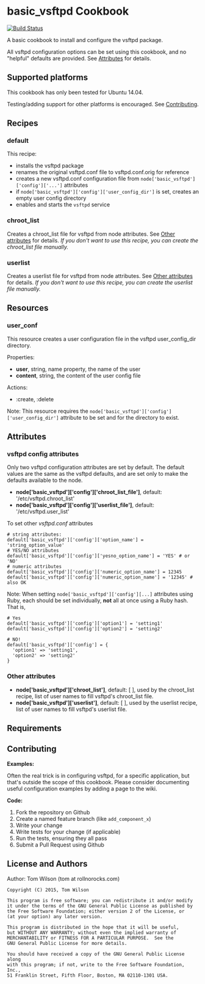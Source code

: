 basic_vsftpd Cookbook
=====================
[![Build Status](https://travis-ci.org/flatrocks/cookbook-basic_vsftpd.svg?branch=master)](https://travis-ci.org/flatrocks/cookbook-basic_vsftpd)

A basic cookbook to install and configure the vsftpd package.

All vsftpd configuration options can be set using this cookbook,
and no "helpful" defaults are provided.
See [Attributes](#attributes) for details.

## Supported platforms
This cookbook has only been tested for Ubuntu 14.04.

Testing/adding support for other platforms is encouraged.  See [Contributing](#contributing).

## Recipes

### default
This recipe:
* installs the vsftpd package
* renames the original vsftpd.conf file to vsftpd.conf.orig for reference
* creates a new vsftpd.conf configuration file
from ```node['basic_vsftpd']['config']['...']``` attributes
* if ```node['basic_vsftpd']['config']['user_config_dir']``` is set, creates an empty user config directory
* enables and starts the ```vsftpd``` service

### chroot_list
Creates a chroot_list file for vsftpd from node attributes.
See [Other attributes](@other-attributes) for details.
_If you don't want to use this recipe, you can create the chroot_list file manually._

### userlist
Creates a userlist file for vsftpd from node attributes.
See [Other attributes](@other-attributes) for details.
_If you don't want to use this recipe, you can create the userlist file manually._

## Resources

### user_conf
This resource creates a user configuration file in the vsftpd user_config_dir directory.

Properties:
* __user__, string, name property, the name of the user
* __content__, string, the content of the user config file

Actions:
* :create, :delete

Note: This resource requires the ```node['basic_vsftpd']['config']['user_config_dir']```
attribute to be set and for the directory to exist.

Attributes
----------

### vsftpd config attributes
Only two vsftpd configuration attributes are set by default.
The default values are the same as the vsftpd defaults,
and are set only to make the defaults available to the node.
* __node['basic_vsftpd']['config']['chroot_list_file']__, default: '/etc/vsftpd.chroot_list'
* __node['basic_vsftpd']['config']['userlist_file']__, default: '/etc/vsftpd.user_list'

To set other _vsftpd.conf_ attributes
```
# string attributes:
default['basic_vsftpd']['config']['option_name'] = 'string_option_value'
# YES/NO attributes
default['basic_vsftpd']['config']['yesno_option_name'] = 'YES' # or 'NO'
# numeric attributes
default['basic_vsftpd']['config']['numeric_option_name'] = 12345
default['basic_vsftpd']['config']['numeric_option_name'] = '12345' # also OK
```

Note: When setting ```node['basic_vsftpd']['config'][...]``` attributes using Ruby,
each should be set individually, __not__ all at once using a Ruby hash.  That is,
```
# Yes
default['basic_vsftpd']['config']['option1'] = 'setting1'
default['basic_vsftpd']['config']['option2'] = 'setting2'

# NO!
default['basic_vsftpd']['config'] = {
  'option1' => 'setting1',
  'option2' => 'setting2'
}
```

### Other attributes
* __node['basic_vsftpd']['chroot_list']__, default: [ ], used by the chroot_list recipe, list of
user names to fill vsftpd's chroot_list file.
* __node['basic_vsftpd']['userlist']__, default: [ ], used by the userlist recipe, list of
user names to fill vsftpd's userlist file.

Requirements
------------


Contributing
------------

__Examples:__

Often the real trick is in configuring vsftpd,
for a specific application,
but that's outside the scope of this cookbook.
Please consider documenting useful configuration examples
by adding a page to the wiki.

__Code:__

1. Fork the repository on Github
2. Create a named feature branch (like `add_component_x`)
3. Write your change
4. Write tests for your change (if applicable)
5. Run the tests, ensuring they all pass
6. Submit a Pull Request using Github

License and Authors
-------------------
Author: Tom Wilson (tom at rollnorocks.com)

    Copyright (C) 2015, Tom Wilson

    This program is free software; you can redistribute it and/or modify
    it under the terms of the GNU General Public License as published by
    the Free Software Foundation; either version 2 of the License, or
    (at your option) any later version.

    This program is distributed in the hope that it will be useful,
    but WITHOUT ANY WARRANTY; without even the implied warranty of
    MERCHANTABILITY or FITNESS FOR A PARTICULAR PURPOSE.  See the
    GNU General Public License for more details.

    You should have received a copy of the GNU General Public License along
    with this program; if not, write to the Free Software Foundation, Inc.,
    51 Franklin Street, Fifth Floor, Boston, MA 02110-1301 USA.

